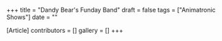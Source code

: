 +++
title = "Dandy Bear's Funday Band"
draft = false
tags = ["Animatronic Shows"]
date = ""

[Article]
contributors = []
gallery = []
+++